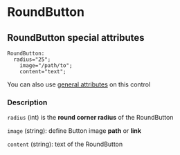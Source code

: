# RoundButton

## RoundButton special attributes
    RoundButton:
      radius="25";
	    image="/path/to";
	    content="text";

You can also use [general attributes](https://github.com/d3m0n-project/d3m0n_os/blob/main/rootfs/usr/share/d3m0n/documentation/GeneralAttributes.md) on this control

### Description
`radius` (int) is the **round corner radius** of the RoundButton 

`image` (string): define Button image **path** or **link**

`content` (string): text of the RoundButton
